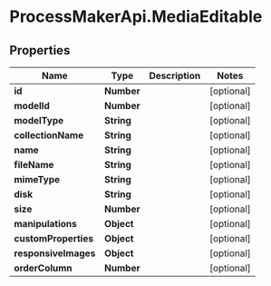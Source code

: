 # ProcessMakerApi.MediaEditable

## Properties

Name | Type | Description | Notes
------------ | ------------- | ------------- | -------------
**id** | **Number** |  | [optional] 
**modelId** | **Number** |  | [optional] 
**modelType** | **String** |  | [optional] 
**collectionName** | **String** |  | [optional] 
**name** | **String** |  | [optional] 
**fileName** | **String** |  | [optional] 
**mimeType** | **String** |  | [optional] 
**disk** | **String** |  | [optional] 
**size** | **Number** |  | [optional] 
**manipulations** | **Object** |  | [optional] 
**customProperties** | **Object** |  | [optional] 
**responsiveImages** | **Object** |  | [optional] 
**orderColumn** | **Number** |  | [optional] 



